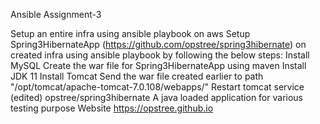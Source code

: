 Ansible Assignment-3

Setup an entire infra using ansible playbook on aws
Setup Spring3HibernateApp (https://github.com/opstree/spring3hibernate) on created infra using ansible playbook by following the below steps:
Install MySQL
Create the war file for Spring3HibernateApp using maven
Install JDK 11
Install Tomcat
Send the war file created earlier to path "/opt/tomcat/apache-tomcat-7.0.108/webapps/"
Restart tomcat service
(edited)
opstree/spring3hibernate
A java loaded application for various testing purpose
Website
https://opstree.github.io